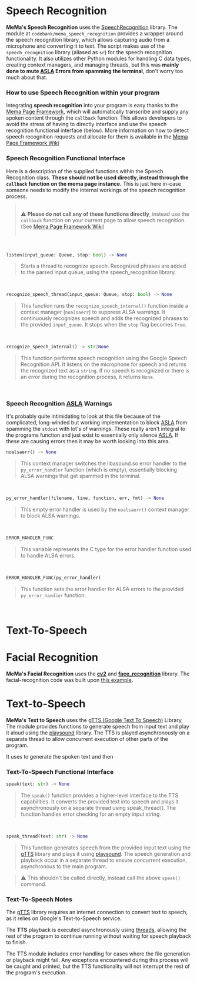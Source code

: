 
# Speech Recognition
**MeMa's Speech Recognition** uses the [SpeechRecognition](https://pypi.org/project/SpeechRecognition/) library. The module at `codebank/mema_speech_recognition` provides a wrapper around the speech recognition library, which allows capturing audio from a microphone and converting it to text. The script makes use of the `speech_recognition` library (aliased as `sr`) for the speech recognition functionality. It also utilizes other Python modules for handling C data types, creating context managers, and managing threads, but this was **mainly done to mute [ASLA](https://www.alsa-project.org/wiki/Main_Page) Errors from spamming the terminal**, don't worry too much about that.

### How to use Speech Recognition within your program
Integrating **speech recognition** into your program is easy thanks to the [Mema Page Framework](https://github.com/tobybenjaminclark/mema/wiki/MeMa-Page-Framework), which will automatically transcribe and supply any spoken content through the `callback` function. This allows developers to avoid the stress of having to directly interface and use the speech recognition functional interface (below). More information on how to detect speech recognition requests and allocate for them is available in the [Mema Page Framework Wiki](https://github.com/tobybenjaminclark/mema/wiki/MeMa-Page-Framework)

### Speech Recognition Functional Interface
Here is a description of the supplied functions within the Speech Recognition class. **These should not be used directly, instead through the `callback` function on the mema page instance.** This is just here in-case someone needs to modify the internal workings of the speech recognition process.

> <br>:warning: **Please do not call any of these functions directly**, instead use the `callback` function on your current page to allow speech recognition. (See [Mema Page Framework Wiki](https://github.com/tobybenjaminclark/mema/wiki/MeMa-Page-Framework))<br><br>

<br>

```python
listen(input_queue: Queue, stop: bool) -> None
```
>Starts a thread to recognize speech. Recognized phrases are added to the parsed input queue, using the speech_recognition library.

<br>

```python
recognize_speech_thread(input_queue: Queue, stop: bool) -> None
```

>This function runs the `recognize_speech_internal()` function inside a context manager (`noalsaerr`) to suppress ALSA warnings. It continuously recognizes speech and adds the recognized phrases to the provided `input_queue`. It stops when the `stop` flag becomes `True`.

<br>

```python
recognize_speech_internal() -> str|None
```

>This function performs speech recognition using the Google Speech Recognition API. It listens on the microphone for speech and returns the recognized text as a `string`. If no speech is recognized or there is an error during the recognition process, it returns `None`.

<br>

### Speech Recognition [ASLA](https://www.alsa-project.org/wiki/Main_Page) Warnings
It's probably quite intimidating to look at this file because of the complicated, long-winded but working implementation to block [ASLA](https://www.alsa-project.org/wiki/Main_Page) from spamming the `stdout` with lot's of warnings. These really aren't integral to the programs function and just exist to essentially only silence [ASLA](https://www.alsa-project.org/wiki/Main_Page). If these are causing errors then it may be worth looking into this area.<br>

```python
noalsaerr() -> None
```

>This context manager switches the libasound.so error handler to the `py_error_handler` function (which is empty), essentially blocking ALSA warnings that get spammed in the terminal.

<br>

```python
py_error_handler(filename, line, function, err, fmt) -> None
```

>This empty error handler is used by the `noalsaerr()` context manager to block ALSA warnings.

<br>

```python
ERROR_HANDLER_FUNC
```

>This variable represents the C type for the error handler function used to handle ALSA errors.

<br>

```python
ERROR_HANDLER_FUNC(py_error_handler)
```

>This function sets the error handler for ALSA errors to the provided `py_error_handler` function.

<br>



# Text-To-Speech


# Facial Recognition
**MeMa's Facial Recognition** uses the **[cv2](https://pypi.org/project/opencv-python/)** and **[face_recognition](https://pypi.org/project/face-recognition/)** library. The facial-recognition code was built upon  [this example](https://github.com/ageitgey/face_recognition/blob/master/examples/facerec_from_webcam_faster.py).

# Text-to-Speech
**MeMa's Text to Speech** uses the [gTTS (Google Text To Speech)](https://pypi.org/project/gTTS/) Library, The module provides functions to generate speech from input text and play it aloud using the [playsound](https://pypi.org/project/playsound/) library. The TTS is played asynchronously on a separate thread to allow concurrent execution of other parts of the program.

It uses  to generate the spoken text and then 

### Text-To-Speech Functional Interface

```python
speak(text: str) -> None
```

> The `speak()` function provides a higher-level interface to the TTS capabilities. It converts the provided text into speech and plays it asynchronously on a separate thread using speak_thread(). The function handles error checking for an empty input string.

<br>

```python
speak_thread(text: str) -> None
```

>This function generates speech from the provided input text using the [gTTS](https://pypi.org/project/gTTS/) library and plays it using [playsound](https://pypi.org/project/playsound/). The speech generation and playback occur in a separate thread to ensure concurrent execution, asynchronous to the main program.

>:warning: This shouldn't be called directly, instead call the above `speak()` command.

### Text-To-Speech Notes
The [gTTS](https://pypi.org/project/gTTS/) library requires an internet connection to convert text to speech, as it relies on Google's Text-to-Speech service.

The **TTS** playback is executed asynchronously using [threads](https://docs.python.org/3/library/threading.html), allowing the rest of the program to continue running without waiting for speech playback to finish.

The TTS module includes error handling for cases where the file generation or playback might fail. Any exceptions encountered during this process will be caught and printed, but the TTS functionality will not interrupt the rest of the program's execution.